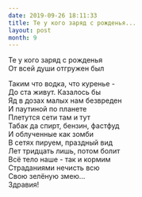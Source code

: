```yaml
---
date: 2019-09-26 18:11:33
title: Те у кого заряд с рожденья...
layout: post
month: 9
---
```

Те у кого заряд с рожденья<br/>
От всей души отгружен был<br/>
<!--more-->
Таким что водка,  что куренье - <br/>
До ста живут. Казалось бы <br/>
Яд в дозах малых нам безвреден <br/>
И паутиной по планете<br/>
Плетутся сети там и тут<br/>
Табак да спирт, бензин,  фастфуд <br/>
И облученные как зомби <br/>
В сетях пируем, праздный вид<br/>
Лет тридцать лишь, потом болит <br/>
Всё тело наше - так и кормим<br/>
Страданиями нечисть всю<br/>
Свою зелёную змею... <br/>
Здравия!<br/>